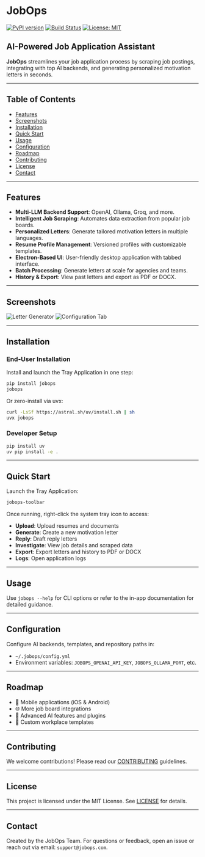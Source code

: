 # JobOps

[![PyPI version](https://img.shields.io/pypi/v/jobops-toolbar.svg)](https://pypi.org/project/jobops-toolbar/)
[![Build Status](https://github.com/codesapienbe/jobops-toolbar/workflows/CI/badge.svg)](https://github.com/codesapienbe/jobops-toolbar/actions)
[![License: MIT](https://img.shields.io/badge/License-MIT-yellow.svg)](LICENSE)

## AI-Powered Job Application Assistant

**JobOps** streamlines your job application process by scraping job postings, integrating with top AI backends, and generating personalized motivation letters in seconds.

---

## Table of Contents

- [Features](#features)
- [Screenshots](#screenshots)
- [Installation](#installation)
- [Quick Start](#quick-start)
- [Usage](#usage)
- [Configuration](#configuration)
- [Roadmap](#roadmap)
- [Contributing](#contributing)
- [License](#license)
- [Contact](#contact)

---

## Features

- **Multi-LLM Backend Support**: OpenAI, Ollama, Groq, and more.
- **Intelligent Job Scraping**: Automates data extraction from popular job boards.
- **Personalized Letters**: Generate tailored motivation letters in multiple languages.
- **Resume Profile Management**: Versioned profiles with customizable templates.
- **Electron-Based UI**: User-friendly desktop application with tabbed interface.
- **Batch Processing**: Generate letters at scale for agencies and teams.
- **History & Export**: View past letters and export as PDF or DOCX.

---

## Screenshots

<!-- Add your screenshot paths below -->

![Letter Generator](docs/screenshot-letter-generator.png)
![Configuration Tab](docs/screenshot-configuration.png)

---

## Installation

### End-User Installation

Install and launch the Tray Application in one step:

```bash
pip install jobops
jobops
```

Or zero-install via uvx:

```bash
curl -LsSf https://astral.sh/uv/install.sh | sh
uvx jobops
```

### Developer Setup

```bash
pip install uv
uv pip install -e .
```

---

## Quick Start

Launch the Tray Application:

```bash
jobops-toolbar
```

Once running, right-click the system tray icon to access:

- **Upload**: Upload resumes and documents
- **Generate**: Create a new motivation letter
- **Reply**: Draft reply letters
- **Investigate**: View job details and scraped data
- **Export**: Export letters and history to PDF or DOCX
- **Logs**: Open application logs

---

## Usage

Use `jobops --help` for CLI options or refer to the in-app documentation for detailed guidance.

---

## Configuration

Configure AI backends, templates, and repository paths in:

- `~/.jobops/config.yml`
- Environment variables: `JOBOPS_OPENAI_API_KEY`, `JOBOPS_OLLAMA_PORT`, etc.

---

## Roadmap

- 📱 Mobile applications (iOS & Android)
- 🌐 More job board integrations
- 🧠 Advanced AI features and plugins
- 📄 Custom workplace templates

---

## Contributing

We welcome contributions! Please read our [CONTRIBUTING](CONTRIBUTING.md) guidelines.

---

## License

This project is licensed under the MIT License. See [LICENSE](LICENSE) for details.

---

## Contact

Created by the JobOps Team. For questions or feedback, open an issue or reach out via email: `support@jobops.com`.
